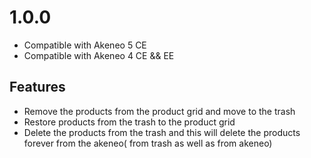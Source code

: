 
# 1.0.0
- Compatible with Akeneo 5 CE
- Compatible with Akeneo 4 CE && EE
## Features

- Remove the products from the product grid and move to the trash
- Restore products from the trash to the product grid
- Delete the products from the trash and this will delete the products forever from the akeneo( from trash as well as from akeneo)